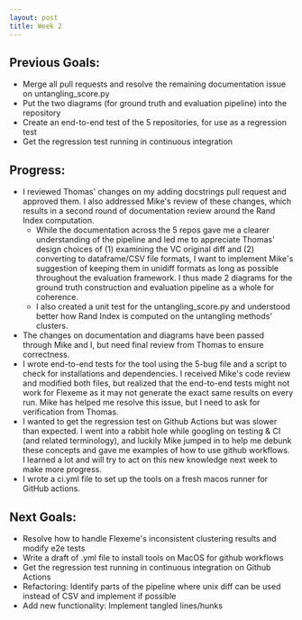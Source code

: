 ```yaml
---
layout: post
title: Week 2
---
```

## Previous Goals:
- Merge all pull requests and resolve the remaining documentation issue on untangling_score.py
- Put the two diagrams (for ground truth and evaluation pipeline) into the repository
- Create an end-to-end test of the 5 repositories, for use as a regression test
- Get the regression test running in continuous integration

## Progress:
- I reviewed Thomas' changes on my adding docstrings pull request and approved them. I also addressed Mike's review of these changes, which results in a second round of documentation review around the Rand Index computation.
  - While the documentation across the 5 repos gave me a clearer understanding of the pipeline and led me to appreciate Thomas' design choices of (1) examining the VC original diff and (2) converting to dataframe/CSV file formats, I want to implement Mike's suggestion of keeping them in unidiff formats as long as possible throughout the evaluation framework. I thus made 2 diagrams for the ground truth construction and evaluation pipeline as a whole for coherence.
  - I also created a unit test for the untangling_score.py and understood better how Rand Index is computed on the untangling methods' clusters.
- The changes on documentation and diagrams have been passed through Mike and I, but need final review from Thomas to ensure correctness.
- I wrote end-to-end tests for the tool using the 5-bug file and a script to check for installations and dependencies. I received Mike's code review and modified both files, but realized that the end-to-end tests might not work for Flexeme as it may not generate the exact same results on every run. Mike has helped me resolve this issue, but I need to ask for verification from Thomas.
- I wanted to get the regression test on Github Actions but was slower than expected. I went into a rabbit hole while googling on testing & CI (and related terminology), and luckily Mike jumped in to help me debunk these concepts and gave me examples of how to use github workflows. I learned a lot and will try to act on this new knowledge next week to make more progress.
- I wrote a ci.yml file to set up the tools on a fresh macos runner for GitHub actions.

## Next Goals:
- Resolve how to handle Flexeme's inconsistent clustering results and modify e2e tests
- Write a draft of .yml file to install tools on MacOS for github workflows
- Get the regression test running in continuous integration on Github Actions
- Refactoring: Identify parts of the pipeline where unix diff can be used instead of CSV and implement if possible
- Add new functionality: Implement tangled lines/hunks 

